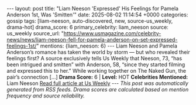 --- layout: post title: "Liam Neeson 'Expressed' His Feelings for Pamela Anderson 1st, Was 'Smitten'" date: 2025-08-02 11:14:54 +0000 categories: gossip tags: [liam-neeson, auto-discovered, new, source-us_weekly, drama-hot] drama_score: 6 primary_celebrity: liam_neeson source: us_weekly source_url: "https://www.usmagazine.com/celebrity-news/news/liam-neeson-fell-for-pamela-anderson-on-set-expressed-feelings-1st/" mentions: {liam_neeson: 6} --- Liam Neeson and Pamela Anderson’s romance has taken the world by storm — but who revealed their feelings first? A source exclusively tells Us Weekly that Neeson, 73, “has been intrigued and smitten” with Anderson, 58, “since they started filming and expressed this to her.” While working together on The Naked Gun, the pair’s connection […] **Drama Score:** 6 | **Level:** HOT **Celebrities Mentioned:** Liam Neeson [Read full article at Us Weekly](https://www.usmagazine.com/celebrity-news/news/liam-neeson-fell-for-pamela-anderson-on-set-expressed-feelings-1st/) --- *This post was automatically generated from RSS feeds. Drama scores are calculated based on mention frequency and source reliability.*